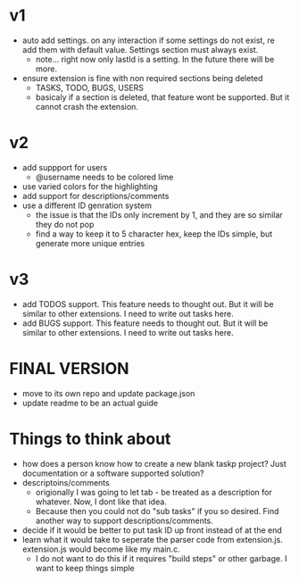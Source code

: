 # v1
- auto add settings. on any interaction if some settings do not exist, re add them with default value. Settings section must always exist.
    - note... right now only lastId is a setting. In the future there will be more.
- ensure extension is fine with non required sections being deleted
    - TASKS, TODO, BUGS, USERS
    - basicaly if a section is deleted, that feature wont be supported. But it cannot crash the extension.

# v2
- add suppport for users
    - @username needs to be colored lime
- use varied colors for the highlighting
- add support for descriptions/comments
- use a different ID genration system
    - the issue is that the IDs only increment by 1, and they are so similar they do not pop
    - find a way to keep it to 5 character hex, keep the IDs simple, but generate more unique entries

# v3
- add TODOS support. This feature needs to thought out. But it will be similar to other extensions. I need to write out tasks here.
- add BUGS support. This feature needs to thought out. But it will be similar to other extensions. I need to write out tasks here.

# FINAL VERSION
- move to its own repo and update package.json
- update readme to be an actual guide

# Things to think about
- how does a person know how to create a new blank taskp project? Just documentation or a software supported solution?
- descriptoins/comments
    - origionally I was going to let tab - be treated as a description for whatever. Now, I dont like that idea.
    - Because then you could not do "sub tasks" if you so desired. Find another way to support descriptions/comments.
- decide if it would be better to put task ID up front instead of at the end
- learn what it would take to seperate the parser code from extension.js. extension.js would become like my main.c.
    - I do not want to do this if it requires "build steps" or other garbage. I want to keep things simple